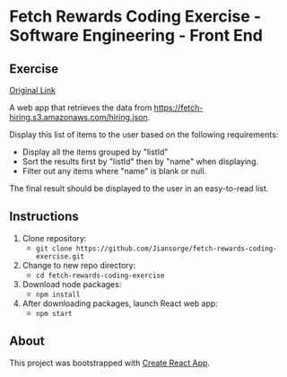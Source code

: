 # Fetch Rewards Coding Exercise - Software Engineering - Front End

## Exercise

[Original Link](https://fetch-hiring.s3.amazonaws.com/frontend.html)

A web app that retrieves the data from https://fetch-hiring.s3.amazonaws.com/hiring.json.

Display this list of items to the user based on the following requirements:

* Display all the items grouped by "listId"
* Sort the results first by "listId" then by "name" when displaying.
* Filter out any items where "name" is blank or null.

The final result should be displayed to the user in an easy-to-read list.

## Instructions

1. Clone repository:
    * `git clone https://github.com/Jiansorge/fetch-rewards-coding-exercise.git`
2. Change to new repo directory:
    * `cd fetch-rewards-coding-exercise`
3. Download node packages:
    * `npm install`
4. After downloading packages, launch React web app:
    * `npm start`

## About

This project was bootstrapped with [Create React App](https://github.com/facebook/create-react-app).
